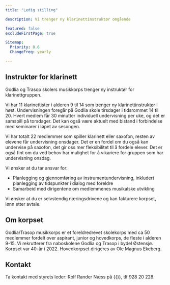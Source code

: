 ```yaml
---
title: "Ledig stilling"

description: Vi trenger ny klarinettinstruktør omgående

featured: false
excludeFirstPage: true

Sitemap:
  Priority: 0.6
  ChangeFreq: yearly

---
```



## Instruktør for klarinett

Godlia og Trasop skolers musikkorps trenger ny instruktør for klarinettgruppen.

Vi har 11 klarinettister i alderen 9 til 14 som trenger ny klarinettinstruktør i høst. Undervisningen foregår på Godlia skole tirsdager i tidsrommet 14 til 20. Hvert medlem får 30 minutter individuell undervisning per uke, og det er samspill på torsdager. Det kan også være aktuelt med bistand i forbindelse med seminarer i løpet av sesongen.

Vi har totalt 22 medlemmer som spiller klarinett eller saxofon, resten av elevene får undervisning onsdager. Det er en fordel om du også kan undervise på saxofon, det gir oss mer fleksibilitet til å fordele elever. Det er også fint om du ved behov har mulighet for å vikariere for gruppen som har undervisning onsdag.

Vi ønsker at du tar ansvar for:
* Planlegging og gjennomføring av instrumentundervisning, inkludert planlegging av tidspunkter i dialog med foreldre
* Samarbeid med dirigentene om medlemmenes musikalske utvikling

Vi ønsker at du er selvstendig næringsdrivene og kan fakturere korpset, lønn etter avtale.

## Om korpset

Godlia/Trasop musikkorps er et foreldredrevet skolekorps med ca 50 medlemmer fordelt over aspirant, junior og hovedkorps, de fleste i alderen 9-15. Vi rekrutterer fra naboskolene Godlia og Trasop i bydel Østensjø. Korpset var 40-år i 2022. Hovedkorpset dirigeres av Ole Magnus Ekeberg.

## Kontakt

Ta kontakt med styrets leder: Rolf Rander Næss på {{<email leder>}}, tlf 928 20 228.

